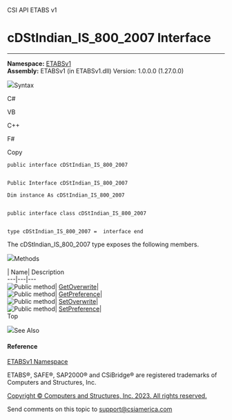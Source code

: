 ﻿

CSI API ETABS v1

# cDStIndian_IS_800_2007 Interface  
  
---  
  
**Namespace:** [ETABSv1](2780f1b8-2033-5289-2298-1cdb2a7508d9.htm)  
**Assembly:** ETABSv1 (in ETABSv1.dll) Version: 1.0.0.0 (1.27.0.0)

![](../icons/SectionExpanded.png)Syntax

C#

VB

C++

F#

Copy

    
    
    public interface cDStIndian_IS_800_2007
    
    
    Public Interface cDStIndian_IS_800_2007
    
    Dim instance As cDStIndian_IS_800_2007
    
    
    public interface class cDStIndian_IS_800_2007
    
    
    type cDStIndian_IS_800_2007 =  interface end

The cDStIndian_IS_800_2007 type exposes the following members.

![](../icons/SectionExpanded.png)Methods

| Name| Description  
---|---|---  
![Public method](../icons/pubmethod.gif)|
[GetOverwrite](3e80316f-5fbc-48bc-d1ee-4c2209b7bc28.htm)|  
![Public method](../icons/pubmethod.gif)|
[GetPreference](2413d3bd-0388-3360-59fb-9ab788232e52.htm)|  
![Public method](../icons/pubmethod.gif)|
[SetOverwrite](fb6b3526-e824-9e9b-dd62-52764641abd6.htm)|  
![Public method](../icons/pubmethod.gif)|
[SetPreference](859bd592-7af3-7796-a701-b16419748380.htm)|  
Top

![](../icons/SectionExpanded.png)See Also

#### Reference

[ETABSv1 Namespace](2780f1b8-2033-5289-2298-1cdb2a7508d9.htm)

ETABS®, SAFE®, SAP2000® and CSiBridge® are registered trademarks of Computers
and Structures, Inc.  

[Copyright © Computers and Structures, Inc. 2023. All rights
reserved.](http://www.csiamerica.com)

Send comments on this topic to
[support@csiamerica.com](mailto:support%40csiamerica.com?Subject=CSI%20API%20ETABS%20v1)


